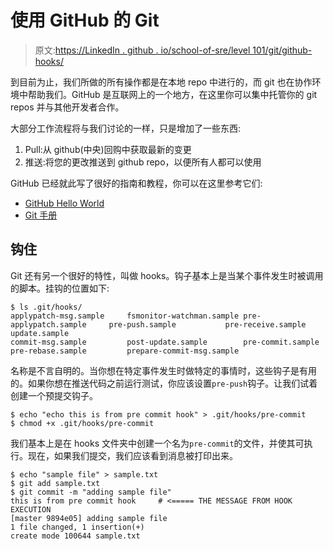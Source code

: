 # 使用 GitHub 的 Git

> 原文:[https://LinkedIn . github . io/school-of-sre/level 101/git/github-hooks/](https://linkedin.github.io/school-of-sre/level101/git/github-hooks/)

到目前为止，我们所做的所有操作都是在本地 repo 中进行的，而 git 也在协作环境中帮助我们。GitHub 是互联网上的一个地方，在这里你可以集中托管你的 git repos 并与其他开发者合作。

大部分工作流程将与我们讨论的一样，只是增加了一些东西:

1.  Pull:从 github(中央)回购中获取最新的变更
2.  推送:将您的更改推送到 github repo，以便所有人都可以使用

GitHub 已经就此写了很好的指南和教程，你可以在这里参考它们:

*   [GitHub Hello World](https://guides.github.com/activities/hello-world/)
*   [Git 手册](https://guides.github.com/introduction/git-handbook/)

## 钩住

Git 还有另一个很好的特性，叫做 hooks。钩子基本上是当某个事件发生时被调用的脚本。挂钩的位置如下:

```
$ ls .git/hooks/
applypatch-msg.sample     fsmonitor-watchman.sample pre-applypatch.sample     pre-push.sample           pre-receive.sample        update.sample
commit-msg.sample         post-update.sample        pre-commit.sample         pre-rebase.sample         prepare-commit-msg.sample 
```

名称是不言自明的。当你想在特定事件发生时做特定的事情时，这些钩子是有用的。如果你想在推送代码之前运行测试，你应该设置`pre-push`钩子。让我们试着创建一个预提交钩子。

```
$ echo "echo this is from pre commit hook" > .git/hooks/pre-commit
$ chmod +x .git/hooks/pre-commit 
```

我们基本上是在 hooks 文件夹中创建一个名为`pre-commit`的文件，并使其可执行。现在，如果我们提交，我们应该看到消息被打印出来。

```
$ echo "sample file" > sample.txt
$ git add sample.txt
$ git commit -m "adding sample file"
this is from pre commit hook     # <===== THE MESSAGE FROM HOOK EXECUTION
[master 9894e05] adding sample file
1 file changed, 1 insertion(+)
create mode 100644 sample.txt 
```